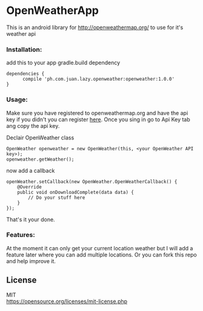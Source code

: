 # OpenWeatherApp

This is an android library for http://openweathermap.org/ to use for it's weather api

### Installation:

add this to your app gradle.build dependency

    dependencies {
          compile 'ph.com.juan.lazy.openweather:openweather:1.0.0'
    }

### Usage:

Make sure you have registered to openweathermap.org and have the api key if you didn't you can register [here](https://home.openweathermap.org/users/sign_up). Once you sing in go to Api Key tab ang copy the api key.

Declair OpenWeather class

    OpenWeather openweather = new OpenWeather(this, <your OpenWeather API key>);
    openweather.getWeather();
    
now add a callback

    openWeather.setCallback(new OpenWeather.OpenWeatherCallback() {
        @Override
        public void onDownloadComplete(data data) {
            // Do your stuff here
        }
    });
    
That's it your done.
    
### Features:

At the moment it can only get your current location weather but I will add a feature later where you can add multiple locations. Or you can fork this repo and help improve it.
    
## License
MIT<br>
https://opensource.org/licenses/mit-license.php
